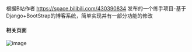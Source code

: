 根据B站作者 https://space.bilibili.com/430390834 发布的一个练手项目-基于Django+BootStrap的博客系统，简单实现并有一部分功能的修改

#### 相关页面
![image](https://github.com/user-attachments/assets/8538ca55-8547-4dfa-a060-e494b0fba03f)
